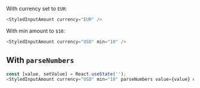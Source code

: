 With currency set to `EUR`:

```js
<StyledInputAmount currency="EUR" />
```

With min amount to `$10`:

```js
<StyledInputAmount currency="USD" min="10" />
```

## With `parseNumbers`

```js
const [value, setValue] = React.useState('');
<StyledInputAmount currency="USD" min="10" parseNumbers value={value} onChange={e => setValue(e.target.value)} />;
```
